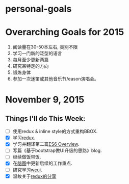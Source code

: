 # personal-goals

# Overarching Goals for 2015

1. 阅读量在30-50本左右, 类别不限
2. 学习一门新的泛型的语言 
3. 每月至少更新两篇 
4. 研究某特定的方向  
5. 锻炼身体  
6. 参加一次迷笛或其他音乐节/eason演唱会。


# November 9, 2015
## Things I'll do This Week:

- [ ] 使用redux & inline style的方式重构BBOX.
- [x] 学习[redux](http://camsong.github.io/redux-in-chinese/).
- [x] 学习并翻译第二篇[ES6 Overview](https://ponyfoo.com/articles/es6).
- [ ] 写篇《基于bootstrap做UI升级的思路》blog.
- [ ] 继续做饭带饭.
- [x] 在[脑图](http://naotu.baidu.com/file/a1277c34da2b9bfd59552e07f8578ac6?token=21aa6cb2c1465fb6)中更新后续的工作重点.
- [ ] 研究学习[weui](https://github.com/weui/weui).
- [x] 温故关于[redux的分享](https://www.youtube.com/watch?v=xsSnOQynTHs)
